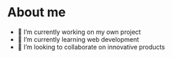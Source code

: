 # About me
- 🔭 I’m currently working on my own project
- 🌱 I’m currently learning web development
- 👯 I’m looking to collaborate on innovative products
